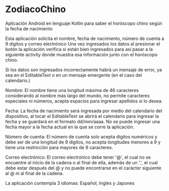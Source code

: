 # ZodiacoChino
Aplicación Android en lenguaje Kotlin para saber el horóscopo chino según la fecha de nacimiento

Esta aplicación solicita el nombre, fecha de nacimiento, número de cuenta a 9 dígitos y correo electrónico Una vez ingresados los datos al presionar el botón la aplicación verifica si están bien ingresados para así pasar a la siguiente activity donde muestra esa información junto con el horóscopo chino.

Si los datos son ingresados incorrectamente habrá un mensaje de error, ya sea en el EditableText o en un mensaje emergente (en el caso del calendario.)

Nombre: El nombre tiene una longitud máxima de 46 caracteres considerando al nombre más largo del mundo, no permite caracteres especiales ni números, acepta espacios para ingresar apellidos si lo desea.

Fecha: La fecha de nacimiento será ingresada por medio del calendario del dispositivo, al tocar el EditableText se abrirá el calendario para ingresar la fecha y se guardará en el formato dd/mm/aaaa. No se puede ingresar una fecha mayor a la fecha actual en la que se corre la aplicación.

Número de cuenta: El número de cuenta solo acepta dígitos numéricos y debe ser de una longitud de 9 dígitos, no acepta longitudes menores a 9 y tiene una restricción para mayores de 9 caracteres.

Correo electrónico: El correo electrónico debe tener '@', el cual no se encuentre al inicio de la cadena o al final de ella, además de un '.', el cual debe estar después del @ y no puede encontrarse en el carácter siguiente al @ ni al final de la cadena.

La aplicación contempla 3 idiomas: Español, Ingles y Japones
